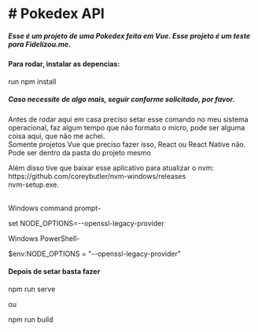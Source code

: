 <h1> # Pokedex API </h1>

<h5>Esse é um projeto de uma Pokedex feita em Vue. Esse projeto é um teste para Fidelizou.me.</h5>

<h4>Para rodar, instalar as depencias:</h4>

run npm install

<h5>Caso necessite de algo mais, seguir conforme solicitado, por favor.</h5>

<p>Antes de rodar aqui em casa preciso setar esse comando no meu sistema operacional, faz algum tempo que não formato o micro, pode ser alguma coisa aqui, que não me achei. <br>
Somente projetos Vue que preciso fazer isso, React ou React Native não. <br>
Pode ser dentro da pasta do projeto mesmo</p>
Além disso tive que baixar esse aplicativo para atualizar o nvm: <br> 
https://github.com/coreybutler/nvm-windows/releases <br>
nvm-setup.exe. <br>

 <br> Windows command prompt-

set NODE_OPTIONS=--openssl-legacy-provider

Windows PowerShell-

$env:NODE_OPTIONS = "--openssl-legacy-provider"

<h4>Depois de setar basta fazer</h4>

npm run serve

ou

npm run build
